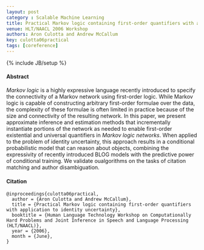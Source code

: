 ```yaml
---
layout: post
category : Scalable Machine Learning
title: Practical Markov logic containing first-order quantifiers with application to identity uncertainty
venue: HLT/NAACL 2006 Workshop
authors: Aron Culotta and Andrew McCallum
key: culotta06practical
tags: [coreference]
---
```


{% include JB/setup %}

#### Abstract

*Markov logic* is a highly expressive language recently introduced to specify
 the connectivity of a Markov network using first-order logic. While Markov
 logic is capable of constructing arbitrary first-order formulae over the
 data, the complexity of these formulae is often limited in practice because
 of the size and connectivity of the resulting network. In this paper, we
 present approximate inference and estimation methods that incrementally
 instantiate portions of the network as needed to enable first-order
 existential and universal quantifiers in *Markov logic networks*. When
 applied to the problem of identity uncertainty, this approach results in a
 conditional probabilistic model that can reason about objects, combining the
 expressivity of recently introduced BLOG models with the predictive power of
 conditional training. We validate oualgorithms on the tasks of citation
 matching and author disambiguation.

#### Citation

	@inproceedings{culotta06practical,
	  author = {Aron Culotta and Andrew McCallum},
	  title = {Practical Markov logic containing first-order quantifiers with application to identity uncertainty},
	  booktitle = {Human Language Technology Workshop on Computationally Hard Problems and Joint Inference in Speech and Language Processing (HLT/NAACL)},
	  year = {2006},
	  month = {June},
	}
